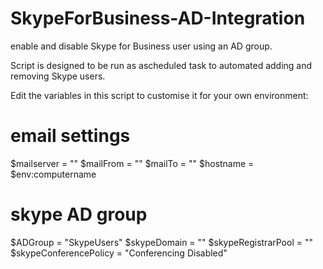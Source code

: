 # SkypeForBusiness-AD-Integration
enable and disable Skype for Business user using an AD group.

Script is designed to be run as ascheduled task to automated adding and removing Skype users.

Edit the variables in this script to customise it for your own environment:

# email settings
$mailserver = ""
$mailFrom = ""
$mailTo = ""
$hostname = $env:computername

# skype AD group
$ADGroup = "SkypeUsers"
$skypeDomain = ""
$skypeRegistrarPool = ""
$skypeConferencePolicy = "Conferencing Disabled"
